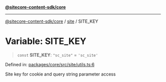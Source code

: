 [**@sitecore-content-sdk/core**](../../README.md)

***

[@sitecore-content-sdk/core](../../README.md) / [site](../README.md) / SITE\_KEY

# Variable: SITE\_KEY

> `const` **SITE\_KEY**: `"sc_site"` = `'sc_site'`

Defined in: [packages/core/src/site/utils.ts:6](https://github.com/Sitecore/content-sdk/blob/0f8983961033e3434ebcac616164ddf8d484be81/packages/core/src/site/utils.ts#L6)

Site key for cookie and query string parameter access
